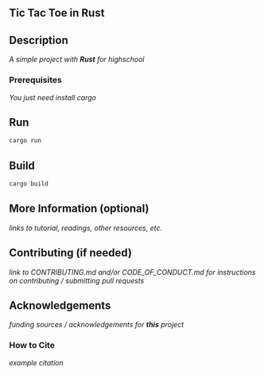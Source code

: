 ## Tic Tac Toe in Rust

## Description
*A simple project with **Rust** for highschool*

### Prerequisites
*You  just need install cargo*

## Run
```bash
cargo run
```
## Build
```bash
cargo build
```

## More Information (optional)

*links to tutorial, readings, other resources, etc.*

## Contributing (if needed)

*link to CONTRIBUTING.md and/or CODE_OF_CONDUCT.md for instructions on contributing / submitting pull requests*

## Acknowledgements

*funding sources / acknowledgements for **this** project*

### How to Cite

  *example citation*